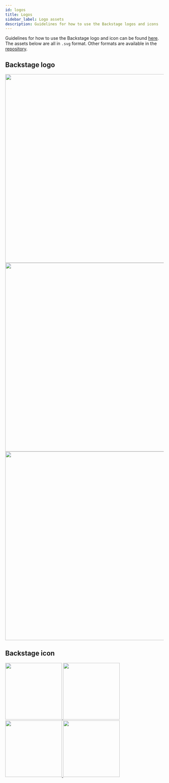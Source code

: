 ```yaml
---
id: logos
title: Logos
sidebar_label: Logo assets
description: Guidelines for how to use the Backstage logos and icons
---
```


Guidelines for how to use the Backstage logo and icon can be found
[here](https://backstage.io/logo_assets/Backstage_Identity_Assets_Overview.pdf).
The assets below are all in `.svg` format. Other formats are available in the
[repository](https://github.com/backstage/backstage/tree/master/microsite/static/logo_assets).

## Backstage logo

<a href="https://backstage.io/logo_assets/svg/Logo_White.svg">
  <img src="https://backstage.io/logo_assets/svg/Logo_White.svg" width="600" />
</a>

<a href="https://backstage.io/logo_assets/svg/Logo_Teal.svg">
  <img src="https://backstage.io/logo_assets/svg/Logo_Teal.svg" width="600" />
</a>

<a href="https://backstage.io/logo_assets/svg/Logo_Black.svg">
  <img src="https://backstage.io/logo_assets/svg/Logo_Black.svg" width="600" style={{"background-color":"white"}} />
</a>

## Backstage icon

<div>
  <a href="https://backstage.io/logo_assets/svg/Icon_White.svg">
    <img src="https://backstage.io/logo_assets/svg/Icon_White.svg" width="180" height="180" />
  </a>
  <a href="https://backstage.io/logo_assets/svg/Icon_Teal.svg">
    <img src="https://backstage.io/logo_assets/svg/Icon_Teal.svg" width="180" height="180" />
  </a>
  <a href="https://backstage.io/logo_assets/svg/Icon_Gradient.svg">
    <img src="https://backstage.io/logo_assets/svg/Icon_Gradient.svg" width="180" height="180" />
  </a>
  <a href="https://backstage.io/logo_assets/svg/Icon_Black.svg">
    <img src="https://backstage.io/logo_assets/svg/Icon_Black.svg" width="180" height="180" style={{"background-color" : "white"}} />
  </a>
</div>
